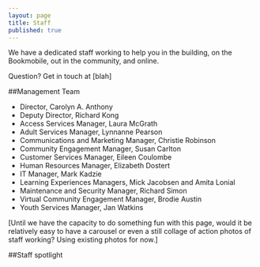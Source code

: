 ```yaml
---
layout: page
title: Staff
published: true
---
```


We have a dedicated staff working to help you in the building, on the Bookmobile, out in the community, and online.

Question? Get in touch at [blah]

##Management Team

- Director, Carolyn A. Anthony
- Deputy Director, Richard Kong
- Access Services Manager, Laura McGrath
- Adult Services Manager, Lynnanne Pearson
- Communications and Marketing Manager, Christie Robinson
- Community Engagement Manager, Susan Carlton
- Customer Services Manager, Eileen Coulombe
- Human Resources Manager, Elizabeth Dostert
- IT Manager, Mark Kadzie
- Learning Experiences Managers, Mick Jacobsen and Amita Lonial
- Maintenance and Security Manager, Richard Simon
- Virtual Community Engagement Manager, Brodie Austin
- Youth Services Manager, Jan Watkins

[Until we have the capacity to do something fun with this page, would it be relatively easy to have a carousel or even a still collage of action photos of staff working? Using existing photos for now.]

##Staff spotlight
